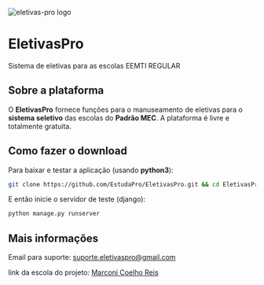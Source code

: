 ![eletivas-pro logo](https://github.com/EstudaPro/EletivasPro/blob/master/src/home/static/img/logo.png "eletivaspro logo")

# EletivasPro
Sistema de eletivas para as escolas EEMTI REGULAR

## Sobre a plataforma
O **EletivasPro** fornece funções para o manuseamento de eletivas para o **sistema seletivo** das escolas do **Padrão MEC**.
A plataforma é livre e totalmente gratuita.


## Como fazer o download
Para baixar e testar a aplicação (usando **python3**):

```sh
git clone https://github.com/EstudaPro/EletivasPro.git && cd EletivasPro && pip install -r requeriments.py
```
E então inicie o servidor de teste (django):

```sh
python manage.py runserver
```

## Mais informações
Email para suporte: suporte.eletivaspro@gmail.com

link da escola do projeto: [Marconi Coelho Reis](https://eemtimarconicoelho.wordpress.com)
